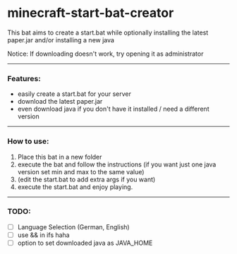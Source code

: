 # minecraft-start-bat-creator
This bat aims to create a start.bat while optionally installing the latest paper.jar and/or installing a new java 

Notice: If downloading doesn't work, try opening it as administrator

* * *

### Features:

- easily create a start.bat for your server
- download the latest paper.jar
- even download java if you don't have it installed / need a different version

* * *

### How to use:
1. Place this bat in a new folder
2. execute the bat and follow the instructions (if you want just one java version set min and max to the same value)
3. (edit the start.bat to add extra args if you want)
4. execute the start.bat and enjoy playing.

* * *

### TODO:
- [ ] Language Selection (German, English)
- [ ] use && in ifs haha
- [ ] option to set downloaded java as JAVA_HOME
